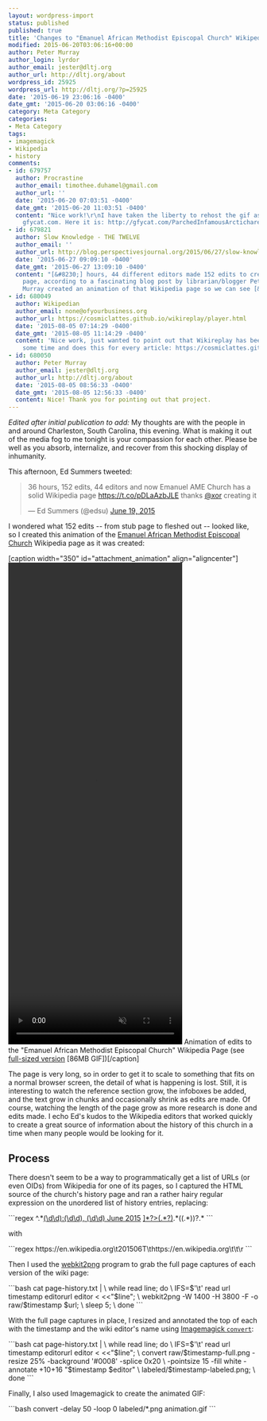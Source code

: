 ```yaml
---
layout: wordpress-import
status: published
published: true
title: 'Changes to "Emanuel African Methodist Episcopal Church" Wikipedia Page, Visualized'
modified: 2015-06-20T03:06:16+00:00
author: Peter Murray
author_login: lyrdor
author_email: jester@dltj.org
author_url: http://dltj.org/about
wordpress_id: 25925
wordpress_url: http://dltj.org/?p=25925
date: '2015-06-19 23:06:16 -0400'
date_gmt: '2015-06-20 03:06:16 -0400'
category: Meta Category
categories:
- Meta Category
tags:
- imagemagick
- Wikipedia
- history
comments:
- id: 679757
  author: Procrastine
  author_email: timothee.duhamel@gmail.com
  author_url: ''
  date: '2015-06-20 07:03:51 -0400'
  date_gmt: '2015-06-20 11:03:51 -0400'
  content: "Nice work!\r\nI have taken the liberty to rehost the gif as a webm on
    gfycat.com. Here it is: http://gfycat.com/ParchedInfamousArctichare"
- id: 679821
  author: Slow Knowledge - THE TWELVE
  author_email: ''
  author_url: http://blog.perspectivesjournal.org/2015/06/27/slow-knowledge/
  date: '2015-06-27 09:09:10 -0400'
  date_gmt: '2015-06-27 13:09:10 -0400'
  content: "[&#8230;] hours, 44 different editors made 152 edits to create a &ldquo;solid&rdquo;
    page, according to a fascinating blog post by librarian/blogger Peter Murray.
    Murray created an animation of that Wikipedia page so we can see [&#8230;]"
- id: 680049
  author: Wikipedian
  author_email: none@ofyourbusiness.org
  author_url: https://cosmiclattes.github.io/wikireplay/player.html
  date: '2015-08-05 07:14:29 -0400'
  date_gmt: '2015-08-05 11:14:29 -0400'
  content: 'Nice work, just wanted to point out that Wikireplay has been around for
    some time and does this for every article: https://cosmiclattes.github.io/wikireplay/player.html'
- id: 680050
  author: Peter Murray
  author_email: jester@dltj.org
  author_url: http://dltj.org/about
  date: '2015-08-05 08:56:33 -0400'
  date_gmt: '2015-08-05 12:56:33 -0400'
  content: Nice! Thank you for pointing out that project.
---
```

<p><i>Edited after initial publication to add:</i>&nbsp;My thoughts are with the people in and around Charleston, South Carolina, this evening. What is making it out of the media fog to me tonight is your compassion for each other. Please be well as you absorb, internalize, and recover from this shocking display of inhumanity.&nbsp;</p>
<p>This afternoon, Ed Summers tweeted:</p>
<blockquote class="twitter-tweet" lang="en">
<p lang="en" dir="ltr">36 hours, 152 edits, 44 editors and now Emanuel AME Church has a solid Wikipedia page <a href="https://t.co/pDLaAzbJLE">https://t.co/pDLaAzbJLE</a> thanks <a href="https://twitter.com/xor">@xor</a> creating it</p>
<p>&mdash; Ed Summers (@edsu) <a href="https://twitter.com/edsu/status/612003700324847616">June 19, 2015</a></p></blockquote>
<p><script async="" src="//platform.twitter.com/widgets.js" charset="utf-8"></script></p>
<p>I wondered what 152 edits -- from stub page to fleshed out -- looked like, so I created this animation of the <a href="https://en.wikipedia.org/wiki/Emanuel_African_Methodist_Episcopal_Church" title="Emanuel African Methodist Episcopal Church | Wikipedia">Emanuel African Methodist Episcopal Church</a> Wikipedia page as it was created:</p>
<p>[caption width="350" id="attachment_animation" align="aligncenter"]<br />
<video width="350" height="970" autoplay="1" loop="1" muted="1"><br />
  <source type="video/mp4"<br />
      src="/wp-content/uploads/2015/06/animation.mp4"/><br />
  <source type="video/webm"<br />
      src="/wp-content/uploads/2015/06/animation.webm"/><br />
  <img src="/wp-content/uploads/2015/06/animation.gif" alt="Animation of edits to the 'Emanuel African Methodist Episcopal Church' Wikipedia Page" width="350" height="970" class="size-full wp-image-animation"/></video> Animation of edits to the "Emanuel African Methodist Episcopal Church" Wikipedia Page (see <a href="/wp-content/uploads/2015/06/animation-full.gif" target="_blank">full-sized version</a> [86MB GIF])[/caption]</p>
<p>The page is very long, so in order to get it to scale to something that fits on a normal browser screen, the detail of what is happening is lost.  Still, it is interesting to watch the reference section grow, the infoboxes be added, and the text grow in chunks and occasionally shrink as edits are made.  Of course, watching the length of the page grow as more research is done and edits made.  I echo Ed's kudos to the Wikipedia editors that worked quickly to create a great source of information about the history of this church in a time when many people would be looking for it.</p>
<h2>Process</h2>
<p>There doesn't seem to be a way to programmatically get a list of URLs (or even OIDs) from Wikipedia for one of its pages, so I captured the HTML source of the church's history page and ran a rather hairy regular expression on the unordered list of history entries, replacing:</p>
```regex
^.*<a href="/article/emanuel-african-methodist-episcopal-church-wikipedia-page-visualized/" title="Emanuel African Methodist Episcopal Church" class="mw-changeslist-date">(\d\d):(\d\d), (\d\d) June 2015</a>&lrm; <span class="history-user"><a href="/article/emanuel-african-methodist-episcopal-church-wikipedia-page-visualized/">]*?>(.*?)</a>.*(<span class="comment">(.*)</span>)?.*</span>
```
<p>with</p>
```regex
https://en.wikipedia.org\t201506T\thttps://en.wikipedia.org\t\t\r
```
<p>Then I used the <a href="http://www.paulhammond.org/webkit2png/" title="webkit2png">webkit2png</a> program to grab the full page captures of each version of the wiki page:</p>
```bash
cat page-history.txt | \
 while read line; do \
   IFS=$'\t' read url timestamp editorurl editor < <<"$line"; \
   webkit2png -W 1400 -H 3800 -F -o raw/$timestamp $url; \
   sleep 5; \
 done
 ```
<p>With the full page captures in place, I resized and annotated the top of each with the timestamp and the wiki editor's name using <a href="http://www.imagemagick.org/script/convert.php" title="ImageMagick: Command-line Tools: Convert">Imagemagick <code>convert</code></a>:</p>
```bash
cat page-history.txt | \
 while read line; do \
   IFS=$'\t' read url timestamp editorurl editor < <<"$line"; \
   convert raw/$timestamp-full.png -resize 25% -background '#0008' -splice 0x20 \
   -pointsize 15 -fill white -annotate +10+16 "$timestamp  $editor" \
   labeled/$timestamp-labeled.png; \
 done
 ```
<p>Finally, I also used Imagemagick to create the animated GIF:</p>
```bash
convert -delay 50 -loop 0 labeled/*.png animation.gif
```
